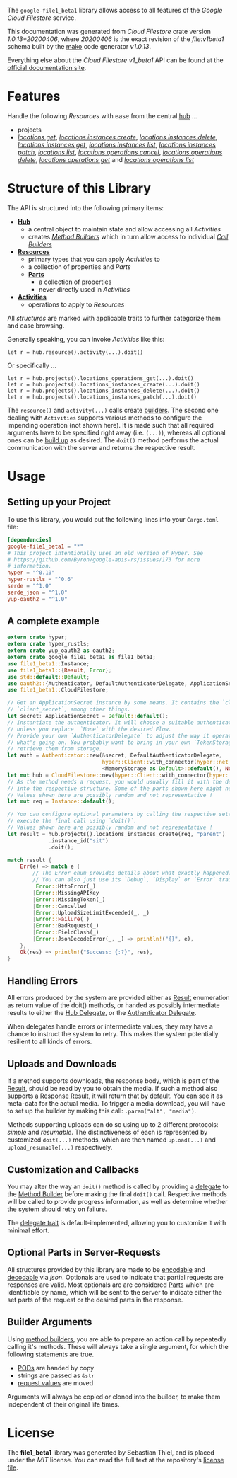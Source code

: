 <!---
DO NOT EDIT !
This file was generated automatically from 'src/mako/api/README.md.mako'
DO NOT EDIT !
-->
The `google-file1_beta1` library allows access to all features of the *Google Cloud Filestore* service.

This documentation was generated from *Cloud Filestore* crate version *1.0.13+20200406*, where *20200406* is the exact revision of the *file:v1beta1* schema built by the [mako](http://www.makotemplates.org/) code generator *v1.0.13*.

Everything else about the *Cloud Filestore* *v1_beta1* API can be found at the
[official documentation site](https://cloud.google.com/filestore/).
# Features

Handle the following *Resources* with ease from the central [hub](https://docs.rs/google-file1_beta1/1.0.13+20200406/google_file1_beta1/struct.CloudFilestore.html) ... 

* projects
 * [*locations get*](https://docs.rs/google-file1_beta1/1.0.13+20200406/google_file1_beta1/struct.ProjectLocationGetCall.html), [*locations instances create*](https://docs.rs/google-file1_beta1/1.0.13+20200406/google_file1_beta1/struct.ProjectLocationInstanceCreateCall.html), [*locations instances delete*](https://docs.rs/google-file1_beta1/1.0.13+20200406/google_file1_beta1/struct.ProjectLocationInstanceDeleteCall.html), [*locations instances get*](https://docs.rs/google-file1_beta1/1.0.13+20200406/google_file1_beta1/struct.ProjectLocationInstanceGetCall.html), [*locations instances list*](https://docs.rs/google-file1_beta1/1.0.13+20200406/google_file1_beta1/struct.ProjectLocationInstanceListCall.html), [*locations instances patch*](https://docs.rs/google-file1_beta1/1.0.13+20200406/google_file1_beta1/struct.ProjectLocationInstancePatchCall.html), [*locations list*](https://docs.rs/google-file1_beta1/1.0.13+20200406/google_file1_beta1/struct.ProjectLocationListCall.html), [*locations operations cancel*](https://docs.rs/google-file1_beta1/1.0.13+20200406/google_file1_beta1/struct.ProjectLocationOperationCancelCall.html), [*locations operations delete*](https://docs.rs/google-file1_beta1/1.0.13+20200406/google_file1_beta1/struct.ProjectLocationOperationDeleteCall.html), [*locations operations get*](https://docs.rs/google-file1_beta1/1.0.13+20200406/google_file1_beta1/struct.ProjectLocationOperationGetCall.html) and [*locations operations list*](https://docs.rs/google-file1_beta1/1.0.13+20200406/google_file1_beta1/struct.ProjectLocationOperationListCall.html)




# Structure of this Library

The API is structured into the following primary items:

* **[Hub](https://docs.rs/google-file1_beta1/1.0.13+20200406/google_file1_beta1/struct.CloudFilestore.html)**
    * a central object to maintain state and allow accessing all *Activities*
    * creates [*Method Builders*](https://docs.rs/google-file1_beta1/1.0.13+20200406/google_file1_beta1/trait.MethodsBuilder.html) which in turn
      allow access to individual [*Call Builders*](https://docs.rs/google-file1_beta1/1.0.13+20200406/google_file1_beta1/trait.CallBuilder.html)
* **[Resources](https://docs.rs/google-file1_beta1/1.0.13+20200406/google_file1_beta1/trait.Resource.html)**
    * primary types that you can apply *Activities* to
    * a collection of properties and *Parts*
    * **[Parts](https://docs.rs/google-file1_beta1/1.0.13+20200406/google_file1_beta1/trait.Part.html)**
        * a collection of properties
        * never directly used in *Activities*
* **[Activities](https://docs.rs/google-file1_beta1/1.0.13+20200406/google_file1_beta1/trait.CallBuilder.html)**
    * operations to apply to *Resources*

All *structures* are marked with applicable traits to further categorize them and ease browsing.

Generally speaking, you can invoke *Activities* like this:

```Rust,ignore
let r = hub.resource().activity(...).doit()
```

Or specifically ...

```ignore
let r = hub.projects().locations_operations_get(...).doit()
let r = hub.projects().locations_instances_create(...).doit()
let r = hub.projects().locations_instances_delete(...).doit()
let r = hub.projects().locations_instances_patch(...).doit()
```

The `resource()` and `activity(...)` calls create [builders][builder-pattern]. The second one dealing with `Activities` 
supports various methods to configure the impending operation (not shown here). It is made such that all required arguments have to be 
specified right away (i.e. `(...)`), whereas all optional ones can be [build up][builder-pattern] as desired.
The `doit()` method performs the actual communication with the server and returns the respective result.

# Usage

## Setting up your Project

To use this library, you would put the following lines into your `Cargo.toml` file:

```toml
[dependencies]
google-file1_beta1 = "*"
# This project intentionally uses an old version of Hyper. See
# https://github.com/Byron/google-apis-rs/issues/173 for more
# information.
hyper = "^0.10"
hyper-rustls = "^0.6"
serde = "^1.0"
serde_json = "^1.0"
yup-oauth2 = "^1.0"
```

## A complete example

```Rust
extern crate hyper;
extern crate hyper_rustls;
extern crate yup_oauth2 as oauth2;
extern crate google_file1_beta1 as file1_beta1;
use file1_beta1::Instance;
use file1_beta1::{Result, Error};
use std::default::Default;
use oauth2::{Authenticator, DefaultAuthenticatorDelegate, ApplicationSecret, MemoryStorage};
use file1_beta1::CloudFilestore;

// Get an ApplicationSecret instance by some means. It contains the `client_id` and 
// `client_secret`, among other things.
let secret: ApplicationSecret = Default::default();
// Instantiate the authenticator. It will choose a suitable authentication flow for you, 
// unless you replace  `None` with the desired Flow.
// Provide your own `AuthenticatorDelegate` to adjust the way it operates and get feedback about 
// what's going on. You probably want to bring in your own `TokenStorage` to persist tokens and
// retrieve them from storage.
let auth = Authenticator::new(&secret, DefaultAuthenticatorDelegate,
                              hyper::Client::with_connector(hyper::net::HttpsConnector::new(hyper_rustls::TlsClient::new())),
                              <MemoryStorage as Default>::default(), None);
let mut hub = CloudFilestore::new(hyper::Client::with_connector(hyper::net::HttpsConnector::new(hyper_rustls::TlsClient::new())), auth);
// As the method needs a request, you would usually fill it with the desired information
// into the respective structure. Some of the parts shown here might not be applicable !
// Values shown here are possibly random and not representative !
let mut req = Instance::default();

// You can configure optional parameters by calling the respective setters at will, and
// execute the final call using `doit()`.
// Values shown here are possibly random and not representative !
let result = hub.projects().locations_instances_create(req, "parent")
             .instance_id("sit")
             .doit();

match result {
    Err(e) => match e {
        // The Error enum provides details about what exactly happened.
        // You can also just use its `Debug`, `Display` or `Error` traits
         Error::HttpError(_)
        |Error::MissingAPIKey
        |Error::MissingToken(_)
        |Error::Cancelled
        |Error::UploadSizeLimitExceeded(_, _)
        |Error::Failure(_)
        |Error::BadRequest(_)
        |Error::FieldClash(_)
        |Error::JsonDecodeError(_, _) => println!("{}", e),
    },
    Ok(res) => println!("Success: {:?}", res),
}

```
## Handling Errors

All errors produced by the system are provided either as [Result](https://docs.rs/google-file1_beta1/1.0.13+20200406/google_file1_beta1/enum.Result.html) enumeration as return value of 
the doit() methods, or handed as possibly intermediate results to either the 
[Hub Delegate](https://docs.rs/google-file1_beta1/1.0.13+20200406/google_file1_beta1/trait.Delegate.html), or the [Authenticator Delegate](https://docs.rs/yup-oauth2/*/yup_oauth2/trait.AuthenticatorDelegate.html).

When delegates handle errors or intermediate values, they may have a chance to instruct the system to retry. This 
makes the system potentially resilient to all kinds of errors.

## Uploads and Downloads
If a method supports downloads, the response body, which is part of the [Result](https://docs.rs/google-file1_beta1/1.0.13+20200406/google_file1_beta1/enum.Result.html), should be
read by you to obtain the media.
If such a method also supports a [Response Result](https://docs.rs/google-file1_beta1/1.0.13+20200406/google_file1_beta1/trait.ResponseResult.html), it will return that by default.
You can see it as meta-data for the actual media. To trigger a media download, you will have to set up the builder by making
this call: `.param("alt", "media")`.

Methods supporting uploads can do so using up to 2 different protocols: 
*simple* and *resumable*. The distinctiveness of each is represented by customized 
`doit(...)` methods, which are then named `upload(...)` and `upload_resumable(...)` respectively.

## Customization and Callbacks

You may alter the way an `doit()` method is called by providing a [delegate](https://docs.rs/google-file1_beta1/1.0.13+20200406/google_file1_beta1/trait.Delegate.html) to the 
[Method Builder](https://docs.rs/google-file1_beta1/1.0.13+20200406/google_file1_beta1/trait.CallBuilder.html) before making the final `doit()` call. 
Respective methods will be called to provide progress information, as well as determine whether the system should 
retry on failure.

The [delegate trait](https://docs.rs/google-file1_beta1/1.0.13+20200406/google_file1_beta1/trait.Delegate.html) is default-implemented, allowing you to customize it with minimal effort.

## Optional Parts in Server-Requests

All structures provided by this library are made to be [encodable](https://docs.rs/google-file1_beta1/1.0.13+20200406/google_file1_beta1/trait.RequestValue.html) and 
[decodable](https://docs.rs/google-file1_beta1/1.0.13+20200406/google_file1_beta1/trait.ResponseResult.html) via *json*. Optionals are used to indicate that partial requests are responses 
are valid.
Most optionals are are considered [Parts](https://docs.rs/google-file1_beta1/1.0.13+20200406/google_file1_beta1/trait.Part.html) which are identifiable by name, which will be sent to 
the server to indicate either the set parts of the request or the desired parts in the response.

## Builder Arguments

Using [method builders](https://docs.rs/google-file1_beta1/1.0.13+20200406/google_file1_beta1/trait.CallBuilder.html), you are able to prepare an action call by repeatedly calling it's methods.
These will always take a single argument, for which the following statements are true.

* [PODs][wiki-pod] are handed by copy
* strings are passed as `&str`
* [request values](https://docs.rs/google-file1_beta1/1.0.13+20200406/google_file1_beta1/trait.RequestValue.html) are moved

Arguments will always be copied or cloned into the builder, to make them independent of their original life times.

[wiki-pod]: http://en.wikipedia.org/wiki/Plain_old_data_structure
[builder-pattern]: http://en.wikipedia.org/wiki/Builder_pattern
[google-go-api]: https://github.com/google/google-api-go-client

# License
The **file1_beta1** library was generated by Sebastian Thiel, and is placed 
under the *MIT* license.
You can read the full text at the repository's [license file][repo-license].

[repo-license]: https://github.com/Byron/google-apis-rsblob/master/LICENSE.md
